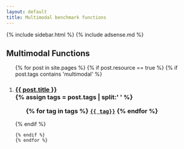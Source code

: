 ```yaml
---
layout: default
title: Multimodal benchmark functions
---
```

{% include sidebar.html %}
{% include adsense.md %}
<div class="home">

  <h2>Multimodal Functions</h2>

  <ol >
    {% for post in site.pages %}
	{% if post.resource == true %}
	{% if post.tags contains 'multimodal' %}
		 <li>
        <h3>
          <a href="{{ post.url | prepend: site.baseurl }}">{{ post.title }}</a>
		  <br />
		{% assign tags = post.tags | split:' ' %}
		<ul>
			{% for tag in tags %}
			<code><a class="fcntag" href="{{ tag | prepend:'/' | prepend: site.baseurl }}">{{ tag}}</a></code>
			{% endfor %}
		</ul>
        </h3>
      </li>
	{% endif %}
     
    {% endif %}
	{% endfor %}
  </ol>

</div>
